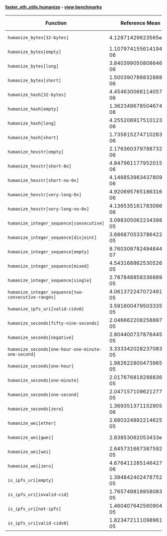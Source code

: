 #### [faster_eth_utils.humanize](https://github.com/BobTheBuidler/faster-eth-utils/blob/master/faster_eth_utils/humanize.py) - [view benchmarks](https://github.com/BobTheBuidler/faster-eth-utils/blob/master/benchmarks/test_humanize_benchmarks.py)

| Function | Reference Mean | Faster Mean | % Change | Speedup (%) | x Faster | Faster |
|----------|---------------|-------------|----------|-------------|----------|--------|
| `humanize_bytes[32-bytes]` | 4.12871429623565e-06 | 2.5167302690799243e-06 | 39.04% | 64.05% | 1.64x | ✅ |
| `humanize_bytes[empty]` | 1.1079741556141948e-06 | 8.397148751229146e-07 | 24.21% | 31.95% | 1.32x | ✅ |
| `humanize_bytes[long]` | 3.840399050808646e-06 | 2.3381202482412205e-06 | 39.12% | 64.25% | 1.64x | ✅ |
| `humanize_bytes[short]` | 1.5003907868328889e-06 | 1.1142548755400114e-06 | 25.74% | 34.65% | 1.35x | ✅ |
| `humanize_hash[32-bytes]` | 4.454630066114057e-06 | 2.558632003600341e-06 | 42.56% | 74.10% | 1.74x | ✅ |
| `humanize_hash[empty]` | 1.3623496785046746e-06 | 8.661400801339504e-07 | 36.42% | 57.29% | 1.57x | ✅ |
| `humanize_hash[long]` | 4.255206917510123e-06 | 2.358407732613111e-06 | 44.58% | 80.43% | 1.80x | ✅ |
| `humanize_hash[short]` | 1.7358152747102635e-06 | 1.1197740939069218e-06 | 35.49% | 55.01% | 1.55x | ✅ |
| `humanize_hexstr[empty]` | 2.1763603797887325e-06 | 6.770053028580208e-07 | 68.89% | 221.47% | 3.21x | ✅ |
| `humanize_hexstr[short-0x]` | 4.847961177952015e-06 | 2.1611522327047747e-06 | 55.42% | 124.32% | 2.24x | ✅ |
| `humanize_hexstr[short-no-0x]` | 4.146853983437809e-06 | 1.8586650911702583e-06 | 55.18% | 123.11% | 2.23x | ✅ |
| `humanize_hexstr[very-long-0x]` | 4.920695765186316e-06 | 2.099441796855887e-06 | 57.33% | 134.38% | 2.34x | ✅ |
| `humanize_hexstr[very-long-no-0x]` | 4.136535161783096e-06 | 1.8309878087526747e-06 | 55.74% | 125.92% | 2.26x | ✅ |
| `humanize_integer_sequence[consecutive]` | 3.098305062234398e-05 | 2.4709659113077614e-05 | 20.25% | 25.39% | 1.25x | ✅ |
| `humanize_integer_sequence[disjoint]` | 3.686870533786422e-05 | 2.98645749745333e-05 | 19.00% | 23.45% | 1.23x | ✅ |
| `humanize_integer_sequence[empty]` | 8.760308782494844e-07 | 6.556451846597212e-07 | 25.16% | 33.61% | 1.34x | ✅ |
| `humanize_integer_sequence[mixed]` | 4.543168862530526e-05 | 3.723806076886708e-05 | 18.04% | 22.00% | 1.22x | ✅ |
| `humanize_integer_sequence[single]` | 2.787848858336889e-05 | 2.0790383910339326e-05 | 25.42% | 34.09% | 1.34x | ✅ |
| `humanize_integer_sequence[two-consecutive-ranges]` | 4.061372247072491e-05 | 3.326730679970253e-05 | 18.09% | 22.08% | 1.22x | ✅ |
| `humanize_ipfs_uri[valid-cidv0]` | 3.591600479503335e-05 | 3.388111941516193e-05 | 5.67% | 6.01% | 1.06x | ✅ |
| `humanize_seconds[fifty-nine-seconds]` | 2.0466622082588973e-05 | 1.8936270575471333e-05 | 7.48% | 8.08% | 1.08x | ✅ |
| `humanize_seconds[negative]` | 2.8044007378764457e-05 | 1.7860104760744596e-05 | 36.31% | 57.02% | 1.57x | ✅ |
| `humanize_seconds[one-hour-one-minute-one-second]` | 3.333342028237083e-05 | 2.015424662528847e-05 | 39.54% | 65.39% | 1.65x | ✅ |
| `humanize_seconds[one-hour]` | 1.9826228004739657e-05 | 1.7855979387206894e-05 | 9.94% | 11.03% | 1.11x | ✅ |
| `humanize_seconds[one-minute]` | 2.017676818288836e-05 | 1.8315552019138574e-05 | 9.22% | 10.16% | 1.10x | ✅ |
| `humanize_seconds[one-second]` | 2.0471571096212775e-05 | 1.921771208542247e-05 | 6.12% | 6.52% | 1.07x | ✅ |
| `humanize_seconds[zero]` | 1.3693513711529052e-06 | 1.050715433738809e-06 | 23.27% | 30.33% | 1.30x | ✅ |
| `humanize_wei[ether]` | 2.6803248922146256e-05 | 2.561784179490597e-05 | 4.42% | 4.63% | 1.05x | ✅ |
| `humanize_wei[gwei]` | 2.63853062053433e-05 | 2.502913113156154e-05 | 5.14% | 5.42% | 1.05x | ✅ |
| `humanize_wei[wei]` | 2.645731667387592e-05 | 2.429923054305651e-05 | 8.16% | 8.88% | 1.09x | ✅ |
| `humanize_wei[zero]` | 4.676411285146427e-06 | 3.965248940243404e-06 | 15.21% | 17.93% | 1.18x | ✅ |
| `is_ipfs_uri[empty]` | 1.3948424024787529e-05 | 1.4208204172310078e-05 | -1.86% | -1.83% | 0.98x | ❌ |
| `is_ipfs_uri[invalid-cid]` | 1.7657498189580833e-05 | 1.690569025577253e-05 | 4.26% | 4.45% | 1.04x | ✅ |
| `is_ipfs_uri[not-ipfs]` | 1.4604076425609044e-05 | 1.511171000195235e-05 | -3.48% | -3.36% | 0.97x | ❌ |
| `is_ipfs_uri[valid-cidv0]` | 1.8234721110989615e-05 | 1.6891604202382687e-05 | 7.37% | 7.95% | 1.08x | ✅ |
